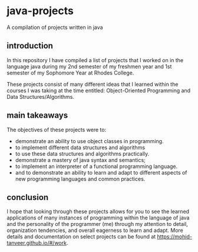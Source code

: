# java-projects

A compilation of projects written in java

## introduction

In this repository I have compiled a list of projects that I worked on in the language java
during my 2nd semester of my freshmen year and 1st semester of my Sophomore Year at Rhodes College.

These projects consist of many different ideas that I learned within the courses I was taking
at the time entitled: Object-Oriented Programming and Data Structures/Algorithms.

## main takeaways

The objectives of these projects were to:

* demonstrate an ability to use object classes in programming.
* to implement different data structures and algorithms
* to use these data structures and algorithms practically.
* demonstrate a mastery of java syntax and semantics;
* to implement an interpreter of a functional programming language.
* and to demonstrate an ability to learn and adapt to different aspects of new programming languages and common practices.

## conclusion

I hope that looking through these projects allows for you to see the learned applications of many instances of programming within the language of java and the personality of the programmer (me) through my attention to detail, organization tendencies, and overall eagerness to learn and adapt. More details and documentation on select projects can be found at <https://mohid-tanveer.github.io/#/work>.
